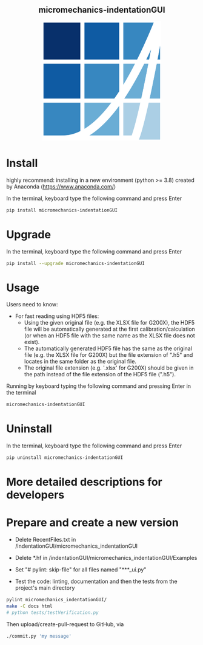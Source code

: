 <h2 align = "center">
micromechanics-indentationGUI
</h2>
<p align="center">
  <img
  src="https://raw.githubusercontent.com/micromechanics/indentationGUI/main/micromechanics_indentationGUI/logo.png" 
  width="314"
  title="micromechanics-indentationGUI " >
</p>

# Install
highly recommend: installing in a new environment (python >= 3.8) created by Anaconda (https://www.anaconda.com/)

In the terminal, keyboard type the following command and press Enter
``` bash
pip install micromechanics-indentationGUI
```
# Upgrade
In the terminal, keyboard type the following command and press Enter
``` bash
pip install --upgrade micromechanics-indentationGUI
```
# Usage
Users need to know:
- For fast reading using HDF5 files:
  - Using the given original file (e.g. the XLSX file for G200X), the HDF5 file will be automatically generated at the first calibration/calculation (or when an HDF5 file with the same name as the XLSX file does not exist).
  - The automatically generated HDF5 file has the same as the original file (e.g. the XLSX file for G200X) but the file extension of ".h5" and locates in the same folder as the original file.
  - The original file extension (e.g. '.xlsx' for G200X) should be given in the path instead of the file extension of the HDF5 file (".h5").

Running by keyboard typing the following command and pressing Enter in the terminal
``` bash
micromechanics-indentationGUI
``` 
# Uninstall
In the terminal, keyboard type the following command and press Enter
``` bash
pip uninstall micromechanics-indentationGUI
```

# More detailed descriptions for developers

# Prepare and create a new version
- Delete RecentFiles.txt in /indentationGUI/micromechanics_indentationGUI

- Delete *.hf in /indentationGUI/micromechanics_indentationGUI/Examples

- Set "# pylint: skip-file" for all files named "***_ui.py"

- Test the code: linting, documentation and then the tests from the project's main directory
``` bash
pylint micromechanics_indentationGUI/
make -C docs html
# python tests/testVerification.py
```

Then upload/create-pull-request to GitHub, via
``` bash
./commit.py 'my message'
```
